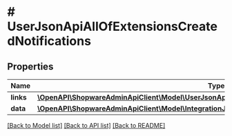 # # UserJsonApiAllOfExtensionsCreatedNotifications

## Properties

Name | Type | Description | Notes
------------ | ------------- | ------------- | -------------
**links** | [**\OpenAPI\ShopwareAdminApiClient\Model\UserJsonApiAllOfExtensionsCreatedNotificationsLinks**](UserJsonApiAllOfExtensionsCreatedNotificationsLinks.md) |  | [optional]
**data** | [**\OpenAPI\ShopwareAdminApiClient\Model\IntegrationJsonApiAllOfExtensionsCreatedNotificationsData[]**](IntegrationJsonApiAllOfExtensionsCreatedNotificationsData.md) |  | [optional]

[[Back to Model list]](../../README.md#models) [[Back to API list]](../../README.md#endpoints) [[Back to README]](../../README.md)
